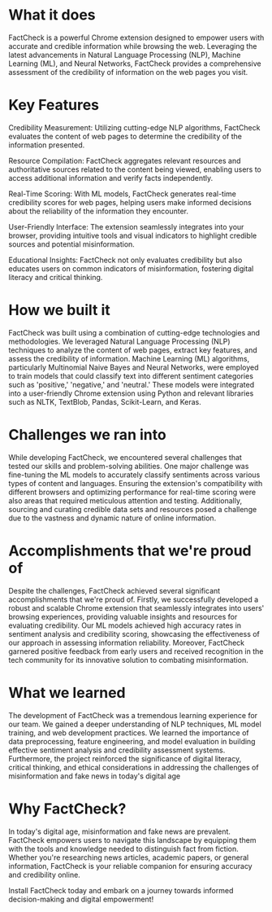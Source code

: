 # **What it does**

FactCheck is a powerful Chrome extension designed to empower users with accurate and credible information while browsing the web. Leveraging the latest advancements in Natural Language Processing (NLP), Machine Learning (ML), and Neural Networks, FactCheck provides a comprehensive assessment of the credibility of information on the web pages you visit.

# **Key Features**

Credibility Measurement: Utilizing cutting-edge NLP algorithms, FactCheck evaluates the content of web pages to determine the credibility of the information presented.

Resource Compilation: FactCheck aggregates relevant resources and authoritative sources related to the content being viewed, enabling users to access additional information and verify facts independently.

Real-Time Scoring: With ML models, FactCheck generates real-time credibility scores for web pages, helping users make informed decisions about the reliability of the information they encounter.

User-Friendly Interface: The extension seamlessly integrates into your browser, providing intuitive tools and visual indicators to highlight credible sources and potential misinformation.

Educational Insights: FactCheck not only evaluates credibility but also educates users on common indicators of misinformation, fostering digital literacy and critical thinking.

# **How we built it**
FactCheck was built using a combination of cutting-edge technologies and methodologies. We leveraged Natural Language Processing (NLP) techniques to analyze the content of web pages, extract key features, and assess the credibility of information. Machine Learning (ML) algorithms, particularly Multinomial Naive Bayes and Neural Networks, were employed to train models that could classify text into different sentiment categories such as 'positive,' 'negative,' and 'neutral.' These models were integrated into a user-friendly Chrome extension using Python and relevant libraries such as NLTK, TextBlob, Pandas, Scikit-Learn, and Keras.

# Challenges we ran into
While developing FactCheck, we encountered several challenges that tested our skills and problem-solving abilities. One major challenge was fine-tuning the ML models to accurately classify sentiments across various types of content and languages. Ensuring the extension's compatibility with different browsers and optimizing performance for real-time scoring were also areas that required meticulous attention and testing. Additionally, sourcing and curating credible data sets and resources posed a challenge due to the vastness and dynamic nature of online information.

# Accomplishments that we're proud of
Despite the challenges, FactCheck achieved several significant accomplishments that we're proud of. Firstly, we successfully developed a robust and scalable Chrome extension that seamlessly integrates into users' browsing experiences, providing valuable insights and resources for evaluating credibility. Our ML models achieved high accuracy rates in sentiment analysis and credibility scoring, showcasing the effectiveness of our approach in assessing information reliability. Moreover, FactCheck garnered positive feedback from early users and received recognition in the tech community for its innovative solution to combating misinformation.

# What we learned
The development of FactCheck was a tremendous learning experience for our team. We gained a deeper understanding of NLP techniques, ML model training, and web development practices. We learned the importance of data preprocessing, feature engineering, and model evaluation in building effective sentiment analysis and credibility assessment systems. Furthermore, the project reinforced the significance of digital literacy, critical thinking, and ethical considerations in addressing the challenges of misinformation and fake news in today's digital age

# Why FactCheck?

In today's digital age, misinformation and fake news are prevalent. FactCheck empowers users to navigate this landscape by equipping them with the tools and knowledge needed to distinguish fact from fiction. Whether you're researching news articles, academic papers, or general information, FactCheck is your reliable companion for ensuring accuracy and credibility online.

Install FactCheck today and embark on a journey towards informed decision-making and digital empowerment!
